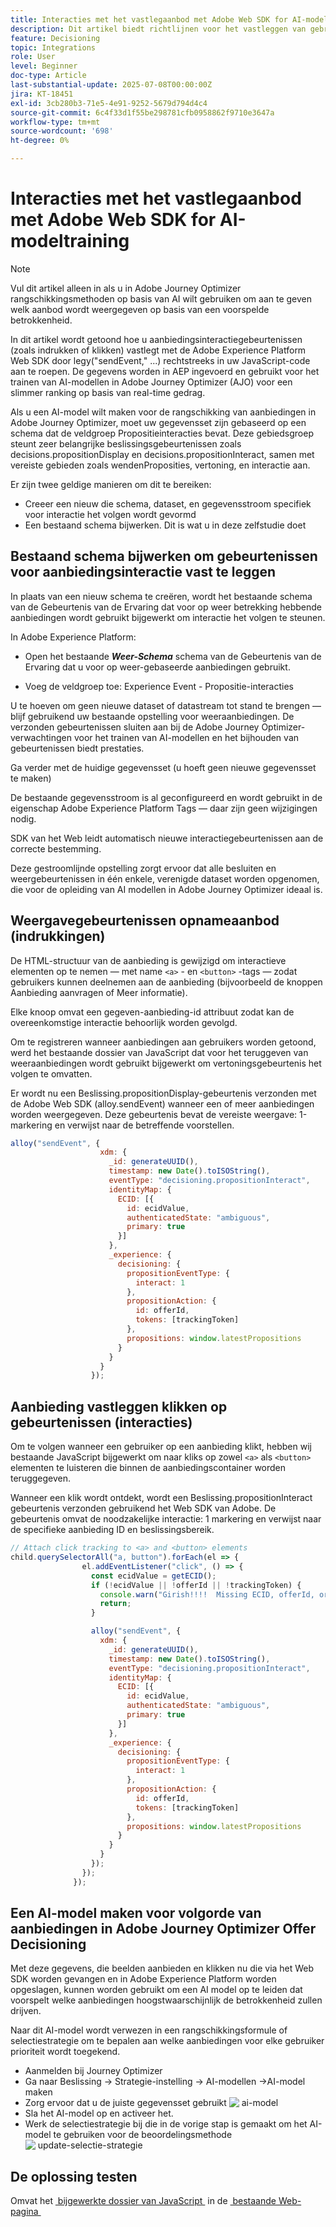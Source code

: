 ```yaml
---
title: Interacties met het vastlegaanbod met Adobe Web SDK for AI-modeltraining
description: Dit artikel biedt richtlijnen voor het vastleggen van gebruikersinteractiegegevens (zoals het weergeven van indrukken en klikken) met de Adobe Experience Platform Web SDK (alloy.js). Deze gegevens fungeren als basis voor het op intelligente wijze trainen van AI-modellen in Adobe Journey Optimizer (AJO) om aanbiedingen te rangschikken op basis van gebruikersgedrag en contextuele signalen.
feature: Decisioning
topic: Integrations
role: User
level: Beginner
doc-type: Article
last-substantial-update: 2025-07-08T00:00:00Z
jira: KT-18451
exl-id: 3cb280b3-71e5-4e91-9252-5679d794d4c4
source-git-commit: 6c4f33d1f55be298781cfb0958862f9710e3647a
workflow-type: tm+mt
source-wordcount: '698'
ht-degree: 0%

---
```


# Interacties met het vastlegaanbod met Adobe Web SDK for AI-modeltraining

>[!NOTE]
>
> Vul dit artikel alleen in als u in Adobe Journey Optimizer rangschikkingsmethoden op basis van AI wilt gebruiken om aan te geven welk aanbod wordt weergegeven op basis van een voorspelde betrokkenheid.



In dit artikel wordt getoond hoe u aanbiedingsinteractiegebeurtenissen (zoals indrukken of klikken) vastlegt met de Adobe Experience Platform Web SDK door legy(&quot;sendEvent,&quot; ...) rechtstreeks in uw JavaScript-code aan te roepen. De gegevens worden in AEP ingevoerd en gebruikt voor het trainen van AI-modellen in Adobe Journey Optimizer (AJO) voor een slimmer ranking op basis van real-time gedrag.

Als u een AI-model wilt maken voor de rangschikking van aanbiedingen in Adobe Journey Optimizer, moet uw gegevensset zijn gebaseerd op een schema dat de veldgroep Propositieinteracties bevat. Deze gebiedsgroep steunt zeer belangrijke beslissingsgebeurtenissen zoals decisions.propositionDisplay en decisions.propositionInteract, samen met vereiste gebieden zoals wendenProposities, vertoning, en interactie aan.

Er zijn twee geldige manieren om dit te bereiken:

- Creeer een nieuw die schema, dataset, en gegevensstroom specifiek voor interactie het volgen wordt gevormd
- Een bestaand schema bijwerken. Dit is wat u in deze zelfstudie doet



## Bestaand schema bijwerken om gebeurtenissen voor aanbiedingsinteractie vast te leggen

In plaats van een nieuw schema te creëren, wordt het bestaande schema van de Gebeurtenis van de Ervaring dat voor op weer betrekking hebbende aanbiedingen wordt gebruikt bijgewerkt om interactie het volgen te steunen.

In Adobe Experience Platform:

- Open het bestaande _&#x200B;**Weer-Schema**&#x200B;_ schema van de Gebeurtenis van de Ervaring dat u voor op weer-gebaseerde aanbiedingen gebruikt.

- Voeg de veldgroep toe:
Experience Event - Propositie-interacties

U te hoeven om geen nieuwe dataset of datastream tot stand te brengen — blijf gebruikend uw bestaande opstelling voor weeraanbiedingen. De verzonden gebeurtenissen sluiten aan bij de Adobe Journey Optimizer-verwachtingen voor het trainen van AI-modellen en het bijhouden van gebeurtenissen biedt prestaties.


Ga verder met de huidige gegevensset (u hoeft geen nieuwe gegevensset te maken)

De bestaande gegevensstroom is al geconfigureerd en wordt gebruikt in de eigenschap Adobe Experience Platform Tags — daar zijn geen wijzigingen nodig.

SDK van het Web leidt automatisch nieuwe interactiegebeurtenissen aan de correcte bestemming.

Deze gestroomlijnde opstelling zorgt ervoor dat alle besluiten en weergebeurtenissen in één enkele, verenigde dataset worden opgenomen, die voor de opleiding van AI modellen in Adobe Journey Optimizer ideaal is.


## Weergavegebeurtenissen opnameaanbod (indrukkingen)

De HTML-structuur van de aanbieding is gewijzigd om interactieve elementen op te nemen — met name `<a>` - en `<button>` -tags — zodat gebruikers kunnen deelnemen aan de aanbieding (bijvoorbeeld de knoppen Aanbieding aanvragen of Meer informatie).

Elke knoop omvat een gegeven-aanbieding-id attribuut zodat kan de overeenkomstige interactie behoorlijk worden gevolgd.



Om te registreren wanneer aanbiedingen aan gebruikers worden getoond, werd het bestaande dossier van JavaScript dat voor het teruggeven van weeraanbiedingen wordt gebruikt bijgewerkt om vertoningsgebeurtenis het volgen te omvatten.

Er wordt nu een Beslissing.propositionDisplay-gebeurtenis verzonden met de Adobe Web SDK (alloy.sendEvent) wanneer een of meer aanbiedingen worden weergegeven. Deze gebeurtenis bevat de vereiste weergave: 1-markering en verwijst naar de betreffende voorstellen.


```javascript
alloy("sendEvent", {
                    xdm: {
                      _id: generateUUID(),
                      timestamp: new Date().toISOString(),
                      eventType: "decisioning.propositionInteract",
                      identityMap: {
                        ECID: [{
                          id: ecidValue,
                          authenticatedState: "ambiguous",
                          primary: true
                        }]
                      },
                      _experience: {
                        decisioning: {
                          propositionEventType: {
                            interact: 1
                          },
                          propositionAction: {
                            id: offerId,
                            tokens: [trackingToken]
                          },
                          propositions: window.latestPropositions
                        }
                      }
                    }
                  });
```

## Aanbieding vastleggen klikken op gebeurtenissen (interacties)

Om te volgen wanneer een gebruiker op een aanbieding klikt, hebben wij bestaande JavaScript bijgewerkt om naar kliks op zowel `<a>` als `<button>` elementen te luisteren die binnen de aanbiedingscontainer worden teruggegeven.

Wanneer een klik wordt ontdekt, wordt een Beslissing.propositionInteract gebeurtenis verzonden gebruikend het Web SDK van Adobe. De gebeurtenis omvat de noodzakelijke interactie: 1 markering en verwijst naar de specifieke aanbieding ID en beslissingsbereik.

```javascript
// Attach click tracking to <a> and <button> elements
child.querySelectorAll("a, button").forEach(el => {
                el.addEventListener("click", () => {
                  const ecidValue = getECID();
                  if (!ecidValue || !offerId || !trackingToken) {
                    console.warn("Girish!!!!  Missing ECID, offerId, or trackingToken. Interaction event not sent.");
                    return;
                  }

                  alloy("sendEvent", {
                    xdm: {
                      _id: generateUUID(),
                      timestamp: new Date().toISOString(),
                      eventType: "decisioning.propositionInteract",
                      identityMap: {
                        ECID: [{
                          id: ecidValue,
                          authenticatedState: "ambiguous",
                          primary: true
                        }]
                      },
                      _experience: {
                        decisioning: {
                          propositionEventType: {
                            interact: 1
                          },
                          propositionAction: {
                            id: offerId,
                            tokens: [trackingToken]
                          },
                          propositions: window.latestPropositions
                        }
                      }
                    }
                  });
                });
              });
```

## Een AI-model maken voor volgorde van aanbiedingen in Adobe Journey Optimizer Offer Decisioning

Met deze gegevens, die beelden aanbieden en klikken nu die via het Web SDK worden gevangen en in Adobe Experience Platform worden opgeslagen, kunnen worden gebruikt om een AI model op te leiden dat voorspelt welke aanbiedingen hoogstwaarschijnlijk de betrokkenheid zullen drijven.

Naar dit AI-model wordt verwezen in een rangschikkingsformule of selectiestrategie om te bepalen aan welke aanbiedingen voor elke gebruiker prioriteit wordt toegekend.
- Aanmelden bij Journey Optimizer
- Ga naar Beslissing -> Strategie-instelling -> AI-modellen ->AI-model maken
- Zorg ervoor dat u de juiste gegevensset gebruikt
  ![&#x200B; ai-model &#x200B;](assets/ai-model.png)
- Sla het AI-model op en activeer het.
- Werk de selectiestrategie bij die in de vorige stap is gemaakt om het AI-model te gebruiken voor de beoordelingsmethode
  ![&#x200B; update-selectie-strategie &#x200B;](assets/update-selection-strategy.png)

## De oplossing testen

Omvat het [&#x200B; bijgewerkte dossier van JavaScript &#x200B;](assets/ai-model.js) in de [&#x200B; bestaande Web-pagina &#x200B;](assets/weather-offers.html)
